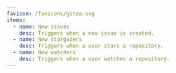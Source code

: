 ```yaml
---
favicon: /favicons/gitea.svg
items:
  - name: New issues
    desc: Triggers when a new issue is created.
  - name: New stargazers
    desc: Triggers when a user stars a repository.
  - name: New watchers
    desc: Triggers when a user watches a repository.
---
```


<script setup>
  import CustomListing from '../../components/CustomListing.vue'
</script>

<CustomListing />
